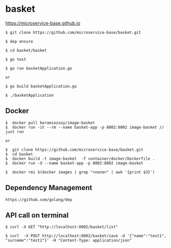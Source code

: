 # basket

https://microservice-base.github.io



```
$ git clone https://github.com/microservice-base/basket.git

$ dep ensure

$ cd basket/basket

$ go test

$ go run basketApplication.go

or

$ go build basketApplication.go 

$ ./basketApplication
```
## Docker
```
$  docker pull keramiozsoy/image-basket
$  docker run -it --rm --name basket-app -p 8002:8002 image-basket // just run

or

$  git clone https://github.com/microservice-base/basket.git
$  cd basket
$  docker build -t image-basket  -f container/docker/Dockerfile . 
$  docker run -d --name basket-app -p 8002:8002 image-basket

$  docker rmi $(docker images | grep "<none>" | awk '{print $3}')
```

## Dependency Management
```
https://github.com/golang/dep
```

## API call on terminal
```
$ curl -X GET "http://localhost:8002/basket/list"

$ curl  -X POST http://localhost:8002/basket/save -d '{"name":"test1", "surname":"test2"}' -H "Content-Type: application/json"
```
